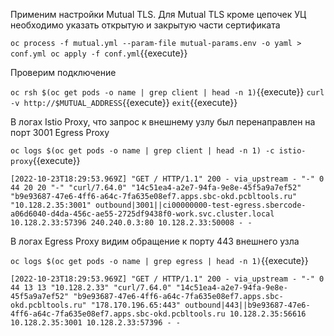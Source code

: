 Применим настройки Mutual TLS. Для Mutual TLS кроме цепочек УЦ необходимо указать открытую и закрытую части сертификата

`oc process -f mutual.yml --param-file mutual-params.env -o yaml > conf.yml
oc apply -f conf.yml`{{execute}}

Проверим подключение

`oc rsh $(oc get pods -o name | grep client | head -n 1)`{{execute}}
`curl -v http://$MUTUAL_ADDRESS`{{execute}}
`exit`{{execute}}

В логах Istio Proxy, что запрос к внешнему узлу был перенаправлен на порт 3001 Egress Proxy

`oc logs $(oc get pods -o name | grep client | head -n 1) -c istio-proxy`{{execute}}

`[2022-10-23T18:29:53.969Z] "GET / HTTP/1.1" 200 - via_upstream - "-" 0 44 20 20 "-" "curl/7.64.0" "14c51ea4-a2e7-94fa-9e8e-45f5a9a7ef52" "b9e93687-47e6-4ff6-a64c-7fa635e08ef7.apps.sbc-okd.pcbltools.ru" "10.128.2.35:3001" outbound|3001||ci00000000-test-egress.sbercode-a06d6040-d4da-456c-ae55-2725df9438f0-work.svc.cluster.local 10.128.2.33:57396 240.240.0.3:80 10.128.2.33:50008 - -`

В логах Egress Proxy видим обращение к порту 443 внешнего узла

`oc logs $(oc get pods -o name | grep egress | head -n 1)`{{execute}}

`[2022-10-23T18:29:53.969Z] "GET / HTTP/1.1" 200 - via_upstream - "-" 0 44 13 13 "10.128.2.33" "curl/7.64.0" "14c51ea4-a2e7-94fa-9e8e-45f5a9a7ef52" "b9e93687-47e6-4ff6-a64c-7fa635e08ef7.apps.sbc-okd.pcbltools.ru" "178.170.196.65:443" outbound|443||b9e93687-47e6-4ff6-a64c-7fa635e08ef7.apps.sbc-okd.pcbltools.ru 10.128.2.35:56616 10.128.2.35:3001 10.128.2.33:57396 - -`